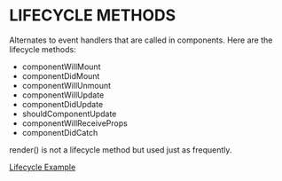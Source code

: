 
# LIFECYCLE METHODS

Alternates to event handlers that are called in components. Here are the lifecycle methods:

* componentWillMount
* componentDidMount
* componentWillUnmount
* componentWillUpdate
* componentDidUpdate
* shouldComponentUpdate
* componentWillReceiveProps
* componentDidCatch

render() is not a lifecycle method but used just as frequently.

[Lifecycle Example](https://www.kirupa.com/react/lifecycle_example.htm)